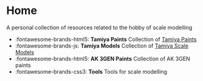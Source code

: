 # Home

A personal collection of resources related to the hobby of scale modelling 

<div class="grid cards" markdown>

- :fontawesome-brands-html5: __Tamiya Paints__ Collection of [Tamiya Paints](paints/tamiya.md)
- :fontawesome-brands-js: __Tamiya Models__ Collection of [Tamiya Scale Models](models/tamiya.md)
- :fontawesome-brands-html5: __AK 3GEN Paints__ Collection of AK 3GEN paints
- :fontawesome-brands-css3: __Tools__ Tools for scale modelling

</div>
